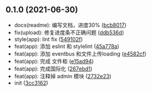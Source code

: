 ## 0.1.0 (2021-06-30)

* docs(readme): 编写文档，进度30% ([bcb8017](https://github.com/byteark-project/s.console-frontend/commit/bcb8017))
* fix(upload): 修复进度条不正确问题 ([ddb536d](https://github.com/byteark-project/s.console-frontend/commit/ddb536d))
* style(app): lint fix ([549102f](https://github.com/byteark-project/s.console-frontend/commit/549102f))
* feat(app): 添加 eslint 和 stylelint ([45a778a](https://github.com/byteark-project/s.console-frontend/commit/45a778a))
* feat(app): 添加 eventbus 和文件上传loading ([e4582cf](https://github.com/byteark-project/s.console-frontend/commit/e4582cf))
* feat(app): 完成 文件柜 ([e15ad94](https://github.com/byteark-project/s.console-frontend/commit/e15ad94))
* feat(app): 完成国际化 ([267ebd1](https://github.com/byteark-project/s.console-frontend/commit/267ebd1))
* feat(app): 注释掉 admin 模块 ([2732e23](https://github.com/byteark-project/s.console-frontend/commit/2732e23))
* init ([3cc3162](https://github.com/byteark-project/s.console-frontend/commit/3cc3162))



